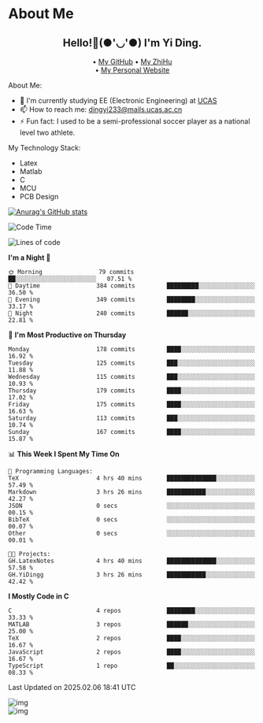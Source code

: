 # About Me

<h2 style="text-align:center;"> Hello!👋(●'◡'●) I'm Yi Ding.</h2>

<div style="text-align:center;">
  • <a href="https://github.com/YiDingg">My GitHub</a>
  • <a href="https://www.zhihu.com/people/YiDingg">My ZhiHu</a><br>
  • <a href="https://yidingg.github.io/YiDingg">My Personal Website</a><br>
</div>

About Me:
- 🔭 I'm currently studying EE (Electronic Engineering) at [UCAS](https://www.ucas.ac.cn/)
- 📫 How to reach me: dingyi233@mails.ucas.ac.cn
- ⚡ Fun fact: I used to be a semi-professional soccer player as a national level two athlete.

My Technology Stack:
- Latex
- Matlab
- C
- MCU
- PCB Design

[![Anurag's GitHub stats](https://github-readme-stats.vercel.app/api?username=YiDingg)](https://github.com/anuraghazra/github-readme-stats)

<!--START_SECTION:waka-->
![Code Time](http://img.shields.io/badge/Code%20Time-911%20hrs%2022%20mins-blue)

![Lines of code](https://img.shields.io/badge/From%20Hello%20World%20I%27ve%20Written-742.8%20thousand%20lines%20of%20code-blue)

**I'm a Night 🦉** 

```text
🌞 Morning                79 commits          ██░░░░░░░░░░░░░░░░░░░░░░░   07.51 % 
🌆 Daytime                384 commits         █████████░░░░░░░░░░░░░░░░   36.50 % 
🌃 Evening                349 commits         ████████░░░░░░░░░░░░░░░░░   33.17 % 
🌙 Night                  240 commits         ██████░░░░░░░░░░░░░░░░░░░   22.81 % 
```
📅 **I'm Most Productive on Thursday** 

```text
Monday                   178 commits         ████░░░░░░░░░░░░░░░░░░░░░   16.92 % 
Tuesday                  125 commits         ███░░░░░░░░░░░░░░░░░░░░░░   11.88 % 
Wednesday                115 commits         ███░░░░░░░░░░░░░░░░░░░░░░   10.93 % 
Thursday                 179 commits         ████░░░░░░░░░░░░░░░░░░░░░   17.02 % 
Friday                   175 commits         ████░░░░░░░░░░░░░░░░░░░░░   16.63 % 
Saturday                 113 commits         ███░░░░░░░░░░░░░░░░░░░░░░   10.74 % 
Sunday                   167 commits         ████░░░░░░░░░░░░░░░░░░░░░   15.87 % 
```


📊 **This Week I Spent My Time On** 

```text
💬 Programming Languages: 
TeX                      4 hrs 40 mins       ██████████████░░░░░░░░░░░   57.49 % 
Markdown                 3 hrs 26 mins       ███████████░░░░░░░░░░░░░░   42.27 % 
JSON                     0 secs              ░░░░░░░░░░░░░░░░░░░░░░░░░   00.15 % 
BibTeX                   0 secs              ░░░░░░░░░░░░░░░░░░░░░░░░░   00.07 % 
Other                    0 secs              ░░░░░░░░░░░░░░░░░░░░░░░░░   00.01 % 

🐱‍💻 Projects: 
GH.LatexNotes            4 hrs 40 mins       ██████████████░░░░░░░░░░░   57.58 % 
GH.YiDingg               3 hrs 26 mins       ███████████░░░░░░░░░░░░░░   42.42 % 
```

**I Mostly Code in C** 

```text
C                        4 repos             ████████░░░░░░░░░░░░░░░░░   33.33 % 
MATLAB                   3 repos             ██████░░░░░░░░░░░░░░░░░░░   25.00 % 
TeX                      2 repos             ████░░░░░░░░░░░░░░░░░░░░░   16.67 % 
JavaScript               2 repos             ████░░░░░░░░░░░░░░░░░░░░░   16.67 % 
TypeScript               1 repo              ██░░░░░░░░░░░░░░░░░░░░░░░   08.33 % 
```




 Last Updated on 2025.02.06 18:41 UTC
<!--END_SECTION:waka-->

<!-- Coding activity over the last year -->
<div class='center'><img src='https://wakatime.com/share/@YiDingg/260601e0-8e46-41ab-9832-d4d0ae5fd0bd.svg' alt='img'/></div>

<!-- Languages over the last year -->
<div class='center'><img src='https://wakatime.com/share/@YiDingg/99546fa3-4cc3-4808-ab6e-13f38e27aba1.svg' alt='img'/></div>
